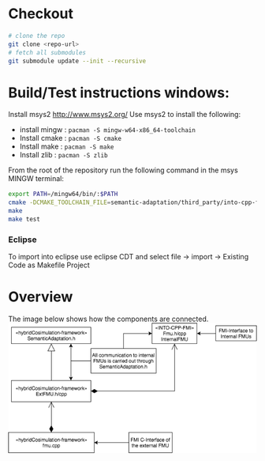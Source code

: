 # Checkout

```bash
# clone the repo
git clone <repo-url>
# fetch all submodules
git submodule update --init --recursive
```

# Build/Test instructions windows:
Install msys2 http://www.msys2.org/
Use msys2 to install the following:
* install mingw : `pacman -S mingw-w64-x86_64-toolchain`  
* Install cmake : `pacman -S cmake`
* Install make : `pacman -S make`
* Install zlib : `pacman -S zlib`

From the root of the repository run the following command in the msys MINGW terminal:
```bash
export PATH=/mingw64/bin/:$PATH
cmake -DCMAKE_TOOLCHAIN_FILE=semantic-adaptation/third_party/into-cpp-fmi/thrird_party/msys-toolchain.cmake .
make
make test
```

### Eclipse
To import into eclipse use eclipse CDT and select 
file -> import -> Existing Code as Makefile Project

# Overview
The image below shows how the components are connected.
![C++ Component connections](notes/hybridCosimulation-framework.png)
 
